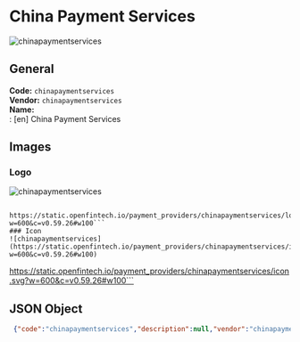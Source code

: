 # China Payment Services 
![chinapaymentservices](https://static.openfintech.io/payment_providers/chinapaymentservices/logo.svg?w=600&c=v0.59.26#w100)  
## General 
**Code:** `chinapaymentservices`  
**Vendor:** `chinapaymentservices`  
**Name:**  
:	[en] China Payment Services  
## Images 
### Logo 
![chinapaymentservices](https://static.openfintech.io/payment_providers/chinapaymentservices/logo.svg?w=600&c=v0.59.26#w100)  
```
 https://static.openfintech.io/payment_providers/chinapaymentservices/logo.svg?w=600&c=v0.59.26#w100```  
### Icon 
![chinapaymentservices](https://static.openfintech.io/payment_providers/chinapaymentservices/icon.svg?w=600&c=v0.59.26#w100)  
```
 https://static.openfintech.io/payment_providers/chinapaymentservices/icon.svg?w=600&c=v0.59.26#w100```  
## JSON Object 
```json
 {"code":"chinapaymentservices","description":null,"vendor":"chinapaymentservices","categories":null,"countries":null,"payment_method":null,"payout_method":null,"metadata":{"about_payments_code":"chinapaymentservices"},"name":{"en":"China Payment Services"}}```  
